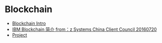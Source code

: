 # Blockchain

- [Blockchain Intro](intro)
- [IBM Blockchain 简介 from：z Systems China Client Council 20160720](doc/IBM区块链技术简介-zCommunity20160720.pdf)
- [Project](project)
